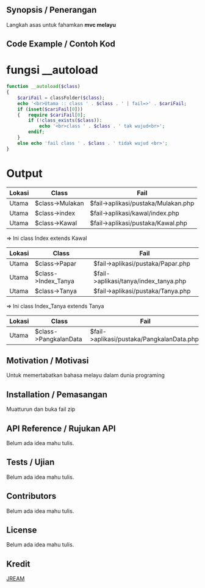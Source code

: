 ## Synopsis / Penerangan
Langkah asas untuk fahamkan **mvc melayu**

## Code Example / Contoh Kod

# fungsi __autoload
```php
function __autoload($class)
{
	$cariFail = classFolder($class);
	echo '<br>Utama :: class ' . $class . ' | fail=>' . $cariFail;
	if (isset($cariFail[0])) 
	{	require $cariFail[0];
		if (!class_exists($class)): 
			echo '<br>class ' . $class . ' tak wujud<br>';
		endif;
	}
	else echo 'fail class ' . $class . ' tidak wujud <br>';
}
```

# Output
|Lokasi| Class           | Fail                                |
|----- | --------------- | ----------------------------------- |
|Utama | $class->Mulakan | $fail->aplikasi/pustaka/Mulakan.php |
|Utama | $class->index   | $fail->aplikasi/kawal/index.php     |
|Utama | $class->Kawal   | $fail->aplikasi/pustaka/Kawal.php   |

 => Ini class Index extends Kawal 

|Lokasi| Class           | Fail                                           |
|----- | --------------- | -----------------------------------------------|
|Utama | $class->Papar       | $fail->aplikasi/pustaka/Papar.php          |
|Utama | $class->Index_Tanya | $fail->aplikasi/tanya/index_tanya.php      |
|Utama | $class->Tanya       | $fail->aplikasi/pustaka/Tanya.php          |

 => Ini class Index_Tanya extends Tanya 

|Lokasi| Class           | Fail                                           |
|----- | --------------- | -----------------------------------------------|
|Utama |$class->PangkalanData | $fail->aplikasi/pustaka/PangkalanData.php |

## Motivation / Motivasi

Untuk memertabatkan bahasa melayu dalam dunia programing

## Installation / Pemasangan

Muatturun dan buka fail zip

## API Reference / Rujukan API

Belum ada idea mahu tulis.

## Tests / Ujian

Belum ada idea mahu tulis.

## Contributors

Belum ada idea mahu tulis.

## License

Belum ada idea mahu tulis.

## Kredit
[JREAM](https://github.com/JREAM)